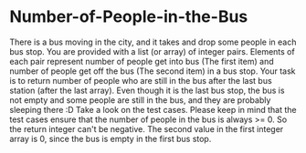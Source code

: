 # Number-of-People-in-the-Bus
There is a bus moving in the city, and it takes and drop some people in each bus stop.  You are provided with a list (or array) of integer pairs. Elements of each pair represent number of people get into bus (The first item) and number of people get off the bus (The second item) in a bus stop.  Your task is to return number of people who are still in the bus after the last bus station (after the last array). Even though it is the last bus stop, the bus is not empty and some people are still in the bus, and they are probably sleeping there :D  Take a look on the test cases.  Please keep in mind that the test cases ensure that the number of people in the bus is always >= 0. So the return integer can't be negative.  The second value in the first integer array is 0, since the bus is empty in the first bus stop.
